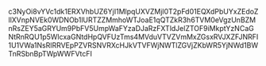 c3NyOi8vYVc1dk1ERXVhbUZ6YjI1MlpqUXVZMjl0T2pFd01EQXdPbUYxZEdoZllXVnpNVEk0WDNOb1lURTZZMmhoWTJoaE1qQTZkR3h6TVM0eVgzUnBZMnRsZEY5aGRYUm9PbFV5UmpWaFYzaDJaRzFXTldJelZTOF9iMkptYzNCaGNtRnRQU1p5WlcxaGNtdHpQVFUzTms4MVduVTVZVmMxZGsxRVJXZFJNRFI1U1VWa1NsRlRRVEpPZVRSNVRXcHJkVTVFWjNWTlZGVjZKbWR5YjNWd1BWTnRSbnBpTWpWWFVtcFI
